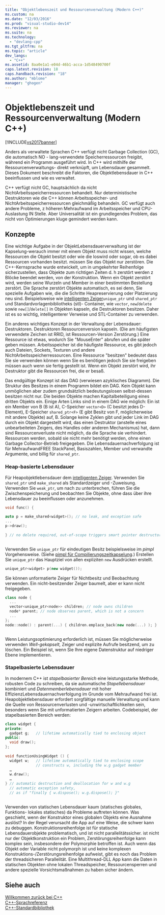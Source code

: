 ```yaml
---
title: "Objektlebenszeit und Ressourcenverwaltung (Modern C++)"
ms.custom: na
ms.date: "12/03/2016"
ms.prod: "visual-studio-dev14"
ms.reviewer: na
ms.suite: na
ms.technology: 
  - "devlang-cpp"
ms.tgt_pltfrm: na
ms.topic: "article"
dev_langs: 
  - "C++"
ms.assetid: 8aa0e1a1-e04d-46b1-acca-1d548490700f
caps.latest.revision: 18
caps.handback.revision: "18"
ms.author: "mblome"
manager: "ghogen"
---
```

# Objektlebenszeit und Ressourcenverwaltung (Modern C++)
[!INCLUDE[vs2017banner](../assembler/inline/includes/vs2017banner.md)]

Anders als verwaltete Sprachen C\+\+ verfügt nicht Garbage Collection \(GC\), die automatisch NO \- lang\-verwendete Speicherressourcen freigibt, während ein Programm ausgeführt wird.  In C\+\+ wird mithilfe der Ressourcenverwaltungs\- direkt verknüpft, um Lebensdauer gesammelt.  Dieses Dokument beschreibt die Faktoren, die Objektlebensdauer in C\+\+ beeinflussen und wie es verwaltet.  
  
 C\+\+ verfügt nicht GC, hauptsächlich da nicht NichtArbeitsspeicherressourcen behandelt.  Nur deterministische Destruktoren wie die C\+\+ können Arbeitsspeicher\- und NichtArbeitsspeicherressourcen gleichmäßig behandeln.  GC verfügt auch andere Probleme, z höheren Mehraufwand im Arbeitsspeicher und CPU\-Auslastung IN Stelle.  Aber Universalität ist ein grundlegendes Problem, das nicht von Optimierungen kluge gemindert werden kann.  
  
## Konzepte  
 Eine wichtige Aufgabe in der ObjektLebensdauerverwaltung ist der Kapselung\-werauch immer mit einem Objekt muss nicht wissen, welche Ressourcen die Objekt besitzt oder wie die loswird oder sogar, ob es dabei Ressourcen vorhanden besitzt.  müssen Sie das Objekt nur zerstören.  Die C\+\+\-Kernsprache wurde entwickelt, um in umgekehrter Reihenfolge sicherzustellen, dass Objekte zum richtigen Zeiten d. h zerstört werden z Blöcke beendet werden, von der Konstruktion.  Wenn ein Objekt zerstört wird, werden seine Wurzeln und Member in einer bestimmten Bestellung zerstört.  Die Sprache zerstört Objekte automatisch, es sei denn, Sie spezielle Aufgaben wie, die die Schritte Heapreservierung oder Platzierung neu sind.  Beispielsweise wie [intelligenten Zeiger](../cpp/smart-pointers-modern-cpp.md)`unique_ptr` und `shared_ptr` und Standardvorlagenbibliotheks \(stl\)\- Container, wie `vector`, `new`\/`delete` sowie `new[]`\/`delete[]` in Objekten kapseln, die Destruktoren besitzen.  Daher ist es so wichtig, intelligenterer Verweise und STL\-Container zu verwenden.  
  
 Ein anderes wichtiges Konzept in der Verwaltung der Lebensdauer: Destruktoren.  Destruktoren Ressourcenversion kapseln.  \(Die am häufigsten verwendete Zeichen ist RRID, ist Ressourcen\-Version Zerstörung.\)  Eine Ressource ist etwas, wodurch Sie "MouseEnter" abrufen und die später geben müssen.  Arbeitsspeicher ist die häufigste Ressource, es gibt jedoch auch Dateien, Sockets, Texturen und andere NichtArbeitsspeicherressourcen. Eine Ressource "besitzen" bedeutet dass Sie sie verwenden können wenn Sie es benötigen jedoch Sie sie freigeben müssen auch wenn sie fertig gestellt ist.  Wenn ein Objekt zerstört wird, ihr Destruktor gibt die Ressourcen frei, die er besaß.  
  
 Das endgültige Konzept ist das DAG \(verwiesen azyklisches Diagramm\).  Die Struktur des Besitzes in einem Programm bildet ein DAG.  Kein Objekt kann unmöglichen aber zudem grundsätzlich bedeutungslosen selbst\-dessen besitzen nicht nur.  Die beiden Objekte machen Kapitalbeteiligung eines dritten Objekts ein.  Einige Arten Links sind in einem DAG wie möglich: Ein ist ein Member von B \(B ist A\), C\-Speicher `vector<D>` \(C besitzt jedes D\-Element\), E\-Speicher `shared_ptr<F>` \(E gibt Besitz von F, möglicherweise mit andere Objekte\) auf, B.  Solange keine Zyklen gibt und jeder Link im DAG durch ein Objekt dargestellt wird, das einen Destruktor \(anstelle eines unbearbeiteten Zeigers, des Handles oder anderen Mechanismus\) hat, dann sind Ressourcenverluste nicht möglich, da die Sprache sie verhindert.  Ressourcen werden, sobald sie nicht mehr benötigt werden, ohne einen Garbage Collector\-Betrieb freigegeben.  Die Lebensdauernachverfolgung ist für MehraufwandFREE StackPanel, Basiszahlen, Member und verwandte Argumente, und billig für `shared_ptr`.  
  
### Heap\-basierte Lebensdauer  
 Für Heapobjektlebensdauer dem [intelligenten Zeiger](../cpp/smart-pointers-modern-cpp.md).  Verwenden Sie `shared_ptr` und `make_shared` als Standardzeiger und \-Zuweisung.  Verwenden Sie `weak_ptr`, um nach zu unterbrechen, führen Sie die Zwischenspeicherung und beobachten Sie Objekte, ohne dass über ihre Lebensdauer zu beeinflussen oder anzunehmen.  
  
```cpp  
void func() {  
  
auto p = make_shared<widget>(); // no leak, and exception safe  
...  
p->draw();   
  
} // no delete required, out-of-scope triggers smart pointer destructor  
  
```  
  
 Verwenden Sie `unique_ptr` für eindeutigen Besitz beispielsweise im *pimpl* Vorgehensweise. \(Siehe [pimpl für Compilierungszeitkapselung](../cpp/pimpl-for-compile-time-encapsulation-modern-cpp.md).\) Erstellen Sie `unique_ptr` das Hauptziel von allen expliziten `new` Ausdrücken erstellt.  
  
```cpp  
unique_ptr<widget> p(new widget());  
```  
  
 Sie können unformatierte Zeiger für Nichtbesitz und Beobachtung verwenden.  Ein nicht\-besitzender Zeiger baumelt, aber er kann nicht freigegeben.  
  
```cpp  
class node {  
  ...  
  vector<unique_ptr<node>> children; // node owns children  
  node* parent; // node observes parent, which is not a concern  
  ...  
};  
node::node() : parent(...) { children.emplace_back(new node(...) ); }  
  
```  
  
 Wenn Leistungsoptimierung erforderlich ist, müssen Sie möglicherweise verwenden *Well\-gekapselt,* Zeiger und explizite Aufrufe besitzend, um zu löschen.  Ein Beispiel ist, wenn Sie Ihre eigene Datenstruktur auf niedriger Ebene implementieren.  
  
### Stapelbasierte Lebensdauer  
 In modernem C\+\+ ist *stapelbasierter Bereich* eine leistungsstarke Methode, robusten Code zu schreiben, da sie automatische *Stapellebensdauer* kombiniert und *Datenmemberlebensdauer* mit hoher EffizienzLebensdauernachverfolgung im Grunde vom Mehraufwand frei ist.  Heapobjektlebensdauer erfordert sorgfältige manuelle Verwaltung und kann die Quelle von Ressourcenverlusten und \-unwirtschaftlichkeiten sein, besonders wenn Sie mit unformatierten Zeigern arbeiten.  Codebeispiel, der stapelbasierten Bereich werden:  
  
```cpp  
class widget {  
private:  
  gadget g;   // lifetime automatically tied to enclosing object  
public:  
  void draw();  
};  
  
void functionUsingWidget () {  
  widget w;   // lifetime automatically tied to enclosing scope  
              // constructs w, including the w.g gadget member  
  …  
  w.draw();  
  …  
} // automatic destruction and deallocation for w and w.g  
  // automatic exception safety,   
  // as if "finally { w.dispose(); w.g.dispose(); }"  
  
```  
  
 Verwenden von statischen Lebensdauer kaum \(statisches globales, Funktions\- lokales statisches\) da Probleme auftreten können.  Was geschieht, wenn der Konstruktor eines globalen Objekts eine Ausnahme auslöst?  In der Regel verursacht die App auf eine Weise, die schwer kann zu debuggen.  Konstruktionsreihenfolge ist für statische Lebensdauerobjekte problematisch, und ist nicht parallelitätssicher.  ist nicht nur der Objektkonstruktion ein Problem, Zerstörungsreihenfolge kann komplex sein, insbesondere der Polymorphie betroffen ist.  Auch wenn das Objekt oder Variable nicht polymorph ist und keine komplexen Konstruktions\-\/Zerstörungsreihenfolge aufweist, gibt es noch das Problem der threadsicheren Parallelität.  Eine Multithread\-DLL App kann die Daten in statischen Objekten ohne lokalen Threadspeicher, Ressourcensperren und andere spezielle Vorsichtsmaßnahmen zu haben sicher ändern.  
  
## Siehe auch  
 [Willkommen zurück bei C\+\+](../cpp/welcome-back-to-cpp-modern-cpp.md)   
 [C\+\+\-Sprachreferenz](../cpp/cpp-language-reference.md)   
 [C\+\+\-Standardbibliothek](../standard-library/cpp-standard-library-reference.md)